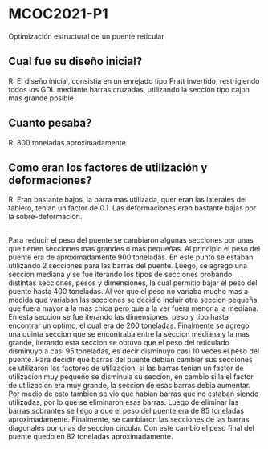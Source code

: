 # MCOC2021-P1
Optimización estructural de un puente reticular


## Cual fue su diseño inicial?
R: El diseño inicial, consistia en un enrejado tipo Pratt invertido, restrigiendo todos los GDL mediante barras cruzadas,
utilizando la sección tipo cajon mas grande posible


## Cuanto pesaba?
R: 800 toneladas aproximadamente


## Como eran los factores de utilización y deformaciones?
R: Eran bastante bajos, la barra mas utilizada, quer eran las laterales del tablero, tenian un factor de 0.1.
Las deformaciones eran bastante bajas por la sobre-deformación.


## 
Para reducir el peso del puente se cambiaron algunas secciones por unas que tienen secciones mas grandes o mas pequeñas.
Al principio el peso del puente era de aproximadamente 900 toneladas. En este punto se estaban utilizando 2 secciones para las barras del puente. Luego, se agrego una seccion mediana y se fue iterando los tipos de secciones probando distintas secciones, pesos y dimensiones, la cual permitio bajar el peso del puente hasta 400 toneladas.
Al ver que el peso no variaba mucho mas a medida que variaban las secciones se decidio incluir otra seccion pequeña, que fuera mayor a la mas chica pero que a la ver fuera menor a la mediana. En esta seccion se fue iterando las dimensiones, peso y tipo hasta encontrar un optimo, el cual era de 200 toneladas.
Finalmente se agrego una quinta seccion que se encontraba entre la seccion mediana y la mas grande, iterando esta seccion se obtuvo que el peso del reticulado disminuyo a casi 95 toneladas, es decir disminuyo casi 10 veces el peso del puente.
Para decidir que barras del puente debian cambiar sus secciones se utilizaron los factores de utilizacion, si las barras tenian un factor de utilizacion muy pequeño se disminuia su seccion, en cambio si la el factor de utilizacion era muy grande, la seccion de esas barras debia aumentar. Por medio de esto tambien se vio que habian barras que no estaban siendo utilizadas, por lo que se eliminaron esas barras.
Luego de eliminar las barras sobrantes se llego a que el peso del puente era de 85 toneladas aproximadamente. Finalmente, se cambiaron las secciones de las barras diagonales por unas de seccion circular. Con este cambio el peso final del puente quedo en 82 toneladas aproximadamente.

